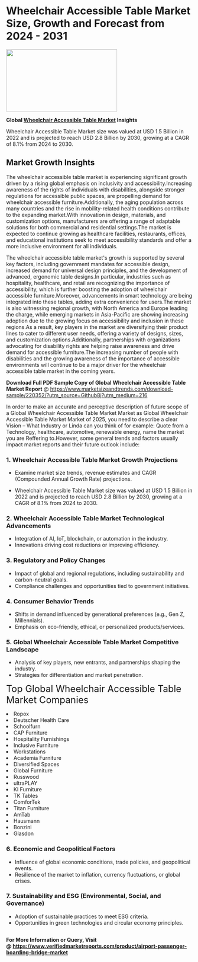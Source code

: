 <H1>Wheelchair Accessible Table Market Size, Growth and Forecast from 2024 - 2031</H1><img class="aligncenter size-medium wp-image-584254" src="https://thirdeyenews.in/wp-content/uploads/2024/09/Global-Market-Research-300x168.jpeg" alt="" width="300" height="168" /><p><strong>Global&nbsp;<a href="https://www.marketsizeandtrends.com/download-sample/220352/?utm_source=Github8j?utm_medium=216">Wheelchair Accessible Table Market</a> Insights</strong></p><p>Wheelchair Accessible Table Market size was valued at USD 1.5 Billion in 2022 and is projected to reach USD 2.8 Billion by 2030, growing at a CAGR of 8.1% from 2024 to 2030.</p><p><h2>Market Growth Insights</h2> <p>The wheelchair accessible table market is experiencing significant growth driven by a rising global emphasis on inclusivity and accessibility.Increasing awareness of the rights of individuals with disabilities, alongside stronger regulations for accessible public spaces, are propelling demand for wheelchair accessible furniture.Additionally, the aging population across many countries and the rise in mobility-related health conditions contribute to the expanding market.With innovation in design, materials, and customization options, manufacturers are offering a range of adaptable solutions for both commercial and residential settings.The market is expected to continue growing as healthcare facilities, restaurants, offices, and educational institutions seek to meet accessibility standards and offer a more inclusive environment for all individuals.</p> <p>The wheelchair accessible table market's growth is supported by several key factors, including government mandates for accessible design, increased demand for universal design principles, and the development of advanced, ergonomic table designs.In particular, industries such as hospitality, healthcare, and retail are recognizing the importance of accessibility, which is further boosting the adoption of wheelchair accessible furniture.Moreover, advancements in smart technology are being integrated into these tables, adding extra convenience for users.The market is also witnessing regional growth, with North America and Europe leading the charge, while emerging markets in Asia-Pacific are showing increasing adoption due to the growing focus on accessibility and inclusion in these regions.As a result, key players in the market are diversifying their product lines to cater to different user needs, offering a variety of designs, sizes, and customization options.Additionally, partnerships with organizations advocating for disability rights are helping raise awareness and drive demand for accessible furniture.The increasing number of people with disabilities and the growing awareness of the importance of accessible environments will continue to be a major driver for the wheelchair accessible table market in the coming years.</p> <p><span class=""><strong>Download Full PDF Sample Copy of Global Wheelchair Accessible Table Market Report</strong> @ <a href="https://www.marketsizeandtrends.com/download-sample/220352/?utm_source=Github8j?utm_medium=216" target="_blank">https://www.marketsizeandtrends.com/download-sample/220352/?utm_source=Github8j?utm_medium=216</a></span></p><p>In order to make an accurate and perceptive description of future scope of a Global&nbsp;Wheelchair Accessible Table Market Market as Global&nbsp;Wheelchair Accessible Table Market Market of 2025, you need to describe a clear Vision &ndash; What Industry or Linda can you think of for example: Quote from a Technology, healthcare, automotive, renewable energy, name the market you are Reffering to.However, some general trends and factors usually impact market reports and their future outlook include:</p><h3>1.&nbsp;<strong>Wheelchair Accessible Table Market Growth Projections</strong></h3><ul><li>Examine market size trends, revenue estimates and CAGR (Compounded Annual Growth Rate) projections.</li><li><p>Wheelchair Accessible Table Market size was valued at USD 1.5 Billion in 2022 and is projected to reach USD 2.8 Billion by 2030, growing at a CAGR of 8.1% from 2024 to 2030.</p></li></ul><h3>2.&nbsp;<strong>Wheelchair Accessible Table Market Technological Advancements</strong></h3><ul><li>Integration of AI, IoT, blockchain, or automation in the industry.</li><li>Innovations driving cost reductions or improving efficiency.</li></ul><h3>3.&nbsp;<strong>Regulatory and Policy Changes</strong></h3><ul><li>Impact of global and regional regulations, including sustainability and carbon-neutral goals.</li><li>Compliance challenges and opportunities tied to government initiatives.</li></ul><h3>4.&nbsp;<strong>Consumer Behavior Trends</strong></h3><ul><li>Shifts in demand influenced by generational preferences (e.g., Gen Z, Millennials).</li><li>Emphasis on eco-friendly, ethical, or personalized products/services.</li></ul><h3>5.&nbsp;<strong>Global Wheelchair Accessible Table Market Competitive Landscape</strong></h3><ul><li>Analysis of key players, new entrants, and partnerships shaping the industry.</li><li>Strategies for differentiation and market penetration.</li></ul><p data-pm-slice="1 1 []"><span style="color: inherit; font-family: inherit; font-size: 25px;">Top Global Wheelchair Accessible Table Market Companies</span></p><div class="" data-test-id=""><p><li>Ropox</li><li> Deutscher Health Care</li><li> Schoolfurn</li><li> CAP Furniture</li><li> Hospitality Furnishings</li><li> Inclusive Furniture</li><li> Workstations</li><li> Academia Furniture</li><li> Diversified Spaces</li><li> Global Furniture</li><li> Russwood</li><li> ultraPLAY</li><li> KI Furniture</li><li> TK Tables</li><li> ComforTek</li><li> Titan Furniture</li><li> AmTab</li><li> Hausmann</li><li> Bonzini</li><li> Glasdon</li></p></div><h3>6.&nbsp;<strong>Economic and Geopolitical Factors</strong></h3><ul><li>Influence of global economic conditions, trade policies, and geopolitical events.</li><li>Resilience of the market to inflation, currency fluctuations, or global crises.</li></ul><h3>7.&nbsp;<strong>Sustainability and ESG (Environmental, Social, and Governance)</strong></h3><ul><li>Adoption of sustainable practices to meet ESG criteria.</li><li>Opportunities in green technologies and circular economy principles.</li></ul><h2><strong style="font-size: 14px;">For More Information or Query, Visit @&nbsp;</strong><a style="background-color: #ffffff; font-size: 14px;" href="https://www.marketsizeandtrends.com/report/wheelchair-accessible-table-market/" target="_blank">https://www.verifiedmarketreports.com/product/airport-passenger-boarding-bridge-market</a></h2>